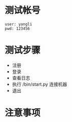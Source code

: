 # 测试帐号

    user: yangli
    pwd: 123456

# 测试步骤

* 注册
* 登录
* 查看日志
* 执行 /bin/start.py 连接机器
* 退出


# 注意事项